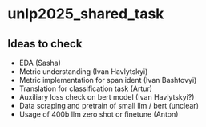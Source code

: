 # unlp2025_shared_task

## Ideas to check

- EDA (Sasha)
- Metric understanding (Ivan Havlytskyi)
- Metric implementation for span ident (Ivan Bashtovyi)
- Translation for classification task (Artur)
- Auxiliary loss check on bert model (Ivan Havlytskyi?)
- Data scraping and pretrain of small llm / bert (unclear)
- Usage of 400b llm zero shot or finetune (Anton)

